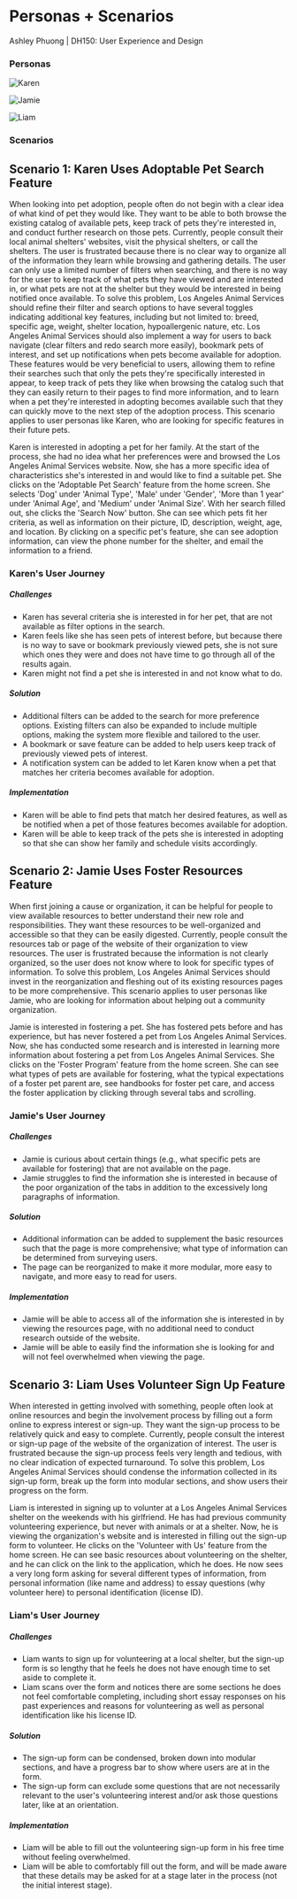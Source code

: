 # Personas + Scenarios

Ashley Phuong | DH150: User Experience and Design

### Personas

![Karen](/Karen.png)

![Jamie](/Jamie.png)

![Liam](/Liam.png)

### Scenarios

## Scenario 1: Karen Uses Adoptable Pet Search Feature
When looking into pet adoption, people often do not begin with a clear idea of what kind of pet they would like. They want to be able to both browse the existing catalog of available pets, keep track of pets they're interested in, and conduct further research on those pets. Currently, people consult their local animal shelters' websites, visit the physical shelters, or call the shelters. The user is frustrated because there is no clear way to organize all of the information they learn while browsing and gathering details. The user can only use a limited number of filters when searching, and there is no way for the user to keep track of what pets they have viewed and are interested in, or what pets are not at the shelter but they would be interested in being notified once available. To solve this problem, Los Angeles Animal Services should refine their filter and search options to have several toggles indicating additional key features, including but not limited to: breed, specific age, weight, shelter location, hypoallergenic nature, etc. Los Angeles Animal Services should also implement a way for users to back navigate (clear filters and redo search more easily), bookmark pets of interest, and set up notifications when pets become available for adoption. These features would be very beneficial to users, allowing them to refine their searches such that only the pets they're specifically interested in appear, to keep track of pets they like when browsing the catalog such that they can easily return to their pages to find more information, and to learn when a pet they're interested in adopting becomes available such that they can quickly move to the next step of the adoption process. This scenario applies to user personas like Karen, who are looking for specific features in their future pets.

Karen is interested in adopting a pet for her family. At the start of the process, she had no idea what her preferences were and browsed the Los Angeles Animal Services website. Now, she has a more specific idea of characteristics she's interested in and would like to find a suitable pet. She clicks on the 'Adoptable Pet Search' feature from the home screen. She selects 'Dog' under 'Animal Type', 'Male' under 'Gender', 'More than 1 year' under 'Animal Age', and 'Medium' under 'Animal Size'. With her search filled out, she clicks the 'Search Now' button. She can see which pets fit her criteria, as well as information on their picture, ID, description, weight, age, and location. By clicking on a specific pet's feature, she can see adoption information, can view the phone number for the shelter, and email the information to a friend.

### Karen's User Journey

##### Challenges
* Karen has several criteria she is interested in for her pet, that are not available as filter options in the search.
* Karen feels like she has seen pets of interest before, but because there is no way to save or bookmark previously viewed pets, she is not sure which ones they were and does not have time to go through all of the results again.
* Karen might not find a pet she is interested in and not know what to do.

##### Solution
* Additional filters can be added to the search for more preference options. Existing filters can also be expanded to include multiple options, making the system more flexible and tailored to the user.
* A bookmark or save feature can be added to help users keep track of previously viewed pets of interest.
* A notification system can be added to let Karen know when a pet that matches her criteria becomes available for adoption.

##### Implementation
* Karen will be able to find pets that match her desired features, as well as be notified when a pet of those features becomes available for adoption.
* Karen will be able to keep track of the pets she is interested in adopting so that she can show her family and schedule visits accordingly.

## Scenario 2: Jamie Uses Foster Resources Feature
When first joining a cause or organization, it can be helpful for people to view available resources to better understand their new role and responsibilities. They want these resources to be well-organized and accessible so that they can be easily digested. Currently, people consult the resources tab or page of the website of their organization to view resources. The user is frustrated because the information is not clearly organized, so the user does not know where to look for specific types of information. To solve this problem, Los Angeles Animal Services should invest in the reorganization and fleshing out of its existing resources pages to be more comprehensive. This scenario applies to user personas like Jamie, who are looking for information about helping out a community organization.

Jamie is interested in fostering a pet. She has fostered pets before and has experience, but has never fostered a pet from Los Angeles Animal Services. Now, she has conducted some research and is interested in learning more information about fostering a pet from Los Angeles Animal Services. She clicks on the 'Foster Program' feature from the home screen. She can see what types of pets are available for fostering, what the typical expectations of a foster pet parent are, see handbooks for foster pet care, and access the foster application by clicking through several tabs and scrolling.

### Jamie's User Journey

##### Challenges
* Jamie is curious about certain things (e.g., what specific pets are available for fostering) that are not available on the page.
* Jamie struggles to find the information she is interested in because of the poor organization of the tabs in addition to the excessively long paragraphs of information.

##### Solution
* Additional information can be added to supplement the basic resources such that the page is more comprehensive; what type of information can be determined from surveying users.
* The page can be reorganized to make it more modular, more easy to navigate, and more easy to read for users.

##### Implementation
* Jamie will be able to access all of the information she is interested in by viewing the resources page, with no additional need to conduct research outside of the website.
* Jamie will be able to easily find the information she is looking for and will not feel overwhelmed when viewing the page.

## Scenario 3: Liam Uses Volunteer Sign Up Feature

When interested in getting involved with something, people often look at online resources and begin the involvement process by filling out a form online to express interest or sign-up. They want the sign-up process to be relatively quick and easy to complete. Currently, people consult the interest or sign-up page of the website of the organization of interest. The user is frustrated because the sign-up process feels very length and tedious, with no clear indication of expected turnaround. To solve this problem, Los Angeles Animal Services should condense the information collected in its sign-up form, break up the form into modular sections, and show users their progress on the form.

Liam is interested in signing up to volunter at a Los Angeles Animal Services shelter on the weekends with his girlfriend. He has had previous community volunteering experience, but never with animals or at a shelter. Now, he is viewing the organization's website and is interested in filling out the sign-up form to volunteer. He clicks on the 'Volunteer with Us' feature from the home screen. He can see basic resources about volunteering on the shelter, and he can click on the link to the application, which he does. He now sees a very long form asking for several different types of information, from personal information (like name and address) to essay questions (why volunteer here) to personal identification (license ID).

### Liam's User Journey

##### Challenges
* Liam wants to sign up for volunteering at a local shelter, but the sign-up form is so lengthy that he feels he does not have enough time to set aside to complete it.
* Liam scans over the form and notices there are some sections he does not feel comfortable completing, including short essay responses on his past experiences and reasons for volunteering as well as personal identification like his license ID.

##### Solution
* The sign-up form can be condensed, broken down into modular sections, and have a progress bar to show where users are at in the form.
* The sign-up form can exclude some questions that are not necessarily relevant to the user's volunteering interest and/or ask those questions later, like at an orientation.

##### Implementation
* Liam will be able to fill out the volunteering sign-up form in his free time without feeling overwhelmed.
* Liam will be able to comfortably fill out the form, and will be made aware that these details may be asked for at a stage later in the process (not the initial interest stage).
